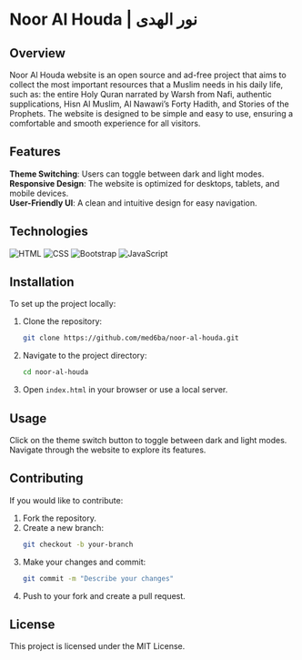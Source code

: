 # Noor Al Houda | نور الهدى

## Overview

Noor Al Houda website is an open source and ad-free project that aims to collect the most important resources that a Muslim needs in his daily life, such as: the entire Holy Quran narrated by Warsh from Nafi, authentic supplications, Hisn Al Muslim, Al Nawawi’s Forty Hadith, and Stories of the Prophets. The website is designed to be simple and easy to use, ensuring a comfortable and smooth experience for all visitors.

## Features

**Theme Switching**: Users can toggle between dark and light modes.
<br>
**Responsive Design**: The website is optimized for desktops, tablets, and mobile devices.
<br>
**User-Friendly UI**: A clean and intuitive design for easy navigation.

## Technologies

![HTML](https://img.shields.io/badge/-HTML-orange?logo=html5&logoColor=white) ![CSS](https://img.shields.io/badge/-CSS-blue?logo=css3&logoColor=white) ![Bootstrap](https://img.shields.io/badge/-Bootstrap-purple?logo=bootstrap&logoColor=white) ![JavaScript](https://img.shields.io/badge/-JavaScript-yellow?logo=javascript&logoColor=white)

## Installation

To set up the project locally:

1. Clone the repository:
   ```sh
   git clone https://github.com/med6ba/noor-al-houda.git
   ```
2. Navigate to the project directory:
   ```sh
   cd noor-al-houda
   ```
3. Open `index.html` in your browser or use a local server.

## 

## Usage

Click on the theme switch button to toggle between dark and light modes.
Navigate through the website to explore its features.

## Contributing
If you would like to contribute:
1. Fork the repository.
2. Create a new branch:
   ```sh
   git checkout -b your-branch
   ```
3. Make your changes and commit:
   ```sh
   git commit -m "Describe your changes"
   ```
4. Push to your fork and create a pull request.

## License

This project is licensed under the MIT License.
